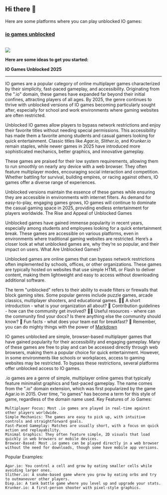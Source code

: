 ## Hi there 👋
Here are some platforms where you can play unblocked IO games:


<h3><a href="https://lesson1.site">io games unblocked</a></h3>
</br>
<a href="https://lesson1.site"><img src="https://clearcache.store/games.png"/></a>

**Here are some ideas to get you started:**

**IO Games Unblocked 2025**  



----------------------
IO games are a popular category of online multiplayer games characterized by their simplicity, fast-paced gameplay, and accessibility. Originating from the ".io" domain, these games have expanded far beyond their initial confines, attracting players of all ages. By 2025, the genre continues to thrive with unblocked versions of IO games becoming particularly sought after, especially for school and work environments where gaming websites are often restricted.  

Unblocked IO games allow players to bypass network restrictions and enjoy their favorite titles without needing special permissions. This accessibility has made them a favorite among students and casual gamers looking for quick entertainment. Classic titles like *Agar.io*, *Slither.io*, and *Krunker.io* remain staples, while newer games in 2025 have introduced more sophisticated mechanics, better graphics, and innovative gameplay.  

These games are praised for their low system requirements, allowing them to run smoothly on nearly any device with a web browser. They often feature multiplayer modes, encouraging social interaction and competition. Whether battling for survival, building empires, or racing against others, IO games offer a diverse range of experiences.  

Unblocked versions maintain the essence of these games while ensuring they are accessible in environments with internet filters. As demand for easy-to-play, engaging games grows, IO games will continue to dominate the casual gaming space in 2025, providing endless entertainment for players worldwide.
The Rise and Appeal of Unblocked Games

Unblocked games have gained immense popularity in recent years, especially among students and employees looking for a quick entertainment break. These games are accessible on various platforms, even in environments where traditional gaming websites are restricted. Here’s a closer look at what unblocked games are, why they’re so popular, and their impact on users.
What Are Unblocked Games?

Unblocked games are online games that can bypass network restrictions often implemented by schools, offices, or other organizations. These games are typically hosted on websites that use simple HTML or Flash to deliver content, making them lightweight and easy to access without downloading additional software.

The term "unblocked" refers to their ability to evade filters or firewalls that block gaming sites. Some popular genres include puzzle games, arcade classics, multiplayer shooters, and educational games.
🙋‍♀️ A short introduction - what is your organization all about?
🌈 Contribution guidelines - how can the community get involved?
👩‍💻 Useful resources - where can the community find your docs? Is there anything else the community should know?
🍿 Fun facts - what does your team eat for breakfast?
🧙 Remember, you can do mighty things with the power of [Markdown](https://docs.github.com/github/writing-on-github/getting-started-with-writing-and-formatting-on-github/basic-writing-and-formatting-syntax)

IO games unblocked are simple, browser-based multiplayer games that have gained popularity for their accessibility and engaging gameplay. Many of these games are free to play and can be accessed directly through web browsers, making them a popular choice for quick entertainment. However, in some environments like schools or workplaces, access to gaming websites may be restricted. To bypass these restrictions, several platforms offer unblocked access to IO games.

.io games are a genre of simple, multiplayer online games that typically feature minimalist graphics and fast-paced gameplay. The name comes from the ".io" domain extension, which was first popularized by the game Agar.io in 2015. Over time, "io games" has become a term for this style of game, regardless of the domain name used.
Key Features of .io Games:

    Multiplayer Focus: Most .io games are played in real-time against other players worldwide.
    Simple Mechanics: The games are easy to pick up, with intuitive controls and straightforward goals.
    Fast-Paced Gameplay: Matches are usually short, with a focus on quick action and replayability.
    Minimal Graphics: They often feature simple, 2D visuals that load quickly in web browsers or mobile devices.
    Browser-Based: Most .io games can be played directly in a web browser without the need for downloads, though some have mobile app versions.

Popular Examples:

    Agar.io: You control a cell and grow by eating smaller cells while avoiding larger ones.
    Slither.io: A snake-based game where you grow by eating orbs and try to outmaneuver other players.
    Diep.io: A tank battle game where you level up and upgrade your stats.
    Krunker.io: A first-person shooter with pixel-style graphics.


